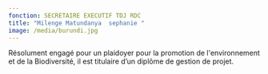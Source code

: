 ```yaml
---
fonction: SECRETAIRE EXECUTIF TDJ RDC
title: "Milenge Matundanya  sephanie "
image: /media/burundi.jpg
---
```

Résolument engagé pour un plaidoyer pour la promotion de l'environnement et de la Biodiversité, il est titulaire d’un diplôme de gestion de projet.
